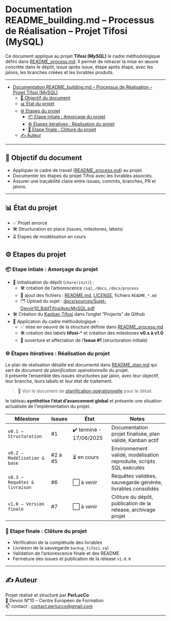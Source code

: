 # Documentation README_building.md – Processus de Réalisation – Projet Tifosi (MySQL)

Ce document applique au projet **Tifosi (MySQL)** le cadre méthodologique défini dans [README_process.md](README_process.md). Il permet de retracer la mise en œuvre concrète dans le dépôt, issue après issue, étape après étape, avec les jalons, les branches créées et les livrables produits.

---

- [Documentation README\_building.md – Processus de Réalisation – Projet Tifosi (MySQL)](#documentation-readme_buildingmd--processus-de-réalisation--projet-tifosi-mysql)
  - [🎯 Objectif du document](#-objectif-du-document)
  - [📊 État du projet](#-état-du-projet)
  - [⚙️ Etapes du projet](#️-etapes-du-projet)
    - [📦 Etape intiale : Amorçage du projet](#-etape-intiale--amorçage-du-projet)
    - [⚙️ Étapes itératives : Réalisation du projet](#️-étapes-itératives--réalisation-du-projet)
    - [🧾 Etape finale : Clôture du projet](#-etape-finale--clôture-du-projet)
  - [✍️ Auteur](#️-auteur)

---

## 🎯 Objectif du document

- Appliquer le cadre de travail ([README_process.md](README_process.md)) au projet.
- Documenter les étapes du projet Tifosi avec les livrables associés.
- Assurer une traçabilité claire entre issues, commits, branches, PR et jalons.

---

## 📊 État du projet

- ✅ Projet amorcé
- 🛠️ Structuration en place (issues, milestones, labels)
- ⏳ Étapes de modélisation en cours

## ⚙️ Etapes du projet

### 📦 Etape intiale : Amorçage du projet

- 📁 Initialisation du dépôt (`chore(init)`) :
  - 🛠️ création de l’arborescence `/sql`, `/docs`, `/docs/process`
  - 🧱 ajout des fichiers : [README.md](../../README.md), [LICENSE](../../LICENSE), fichiers `README_*.md`
  - 🗂️ Upload du sujet : [docs/sources/Sujet-Devoir10_BddTifosiAvecMySQL.pdf](../sources/Sujet-Devoir10_BddTifosiAvecMySQL.pdf)
- 🛠️ Création du [Kanban Tifosi](https://github.com/users/MonLucCo/projects/3/views/1?layout=board) dans l’onglet “Projects” de Github
- 📘 Application du cadre méthodologique :
  - ✅ mise en oeuvre de la structure définie dans [README_process.md](README_process.md)
  - 🛠️ création des labels **tifosi-*** et création des milestones **v0.x à v1.0**
  - 🧱 ouverture et affectation de l’**Issue #1** (structuration initiale)

### ⚙️ Étapes itératives : Réalisation du projet

Le plan de réalisation détaillé est documenté dans [README_plan.md](README_plan.md) qui sert de _document de planification opérationnelle_ du projet.  
Il présente l’ensemble des issues structurées par jalon, avec leur objectif, leur branche, leurs labels et leur état de traitement.

> 📎 Voir le document de [planification opérationnelle](README_plan.md) pour le détail.

le tableau **synthétise l’état d’avancement global** et présente une situation actualisée de l’implémentation du projet.

| Milestone | Issues | État | Notes |
|--|--|-|-|
| `v0.1 – Structuration` | #1 | ✔️ terminé - 17/06/2025 | Documentation projet finalisée, plan validé, Kanban actif |
| `v0.2 – Modélisation & base` | #2 à #5 | ⏳ en cours | Environnement validé, modélisation reproduite, scripts SQL exécutés |
| `v0.3 – Requêtes & livraison` | #6 | ⬜ à venir  | Requêtes validées, sauvegarde générée, livrables consolidés |
| `v1.0 – Version finale` | #7 | ⬜ à venir | Clôture du dépôt, publication de la release, archivage projet |

### 🧾 Etape finale : Clôture du projet

- Vérification de la complétude des livrables
- Livraison de la sauvegarde `backup_tifosi.sql`
- Validation de l’arborescence finale et des README
- Fermeture des issues et publication de la release `v1.0.0`

---

## ✍️ Auteur

Projet réalisé et structuré par **PerLucCo**  
🧩 Devoir N°10 – Centre Européen de Formation  
📫 contact : [contact.perlucco@gmail.com](mailto:contact.perlucco@gmail.com)

---

